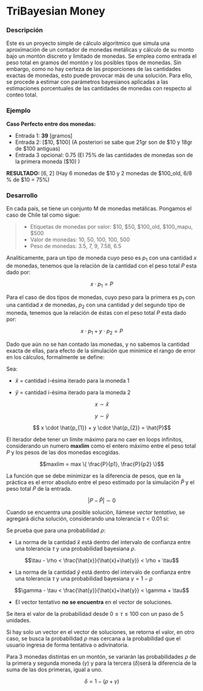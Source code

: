 # TriBayesian Money

### Descripción

Este es un proyecto simple de cálculo algoritmico que simula una aproximación de un contador de monedas metálicas y cálculo de su monto  bajo un montón discreto y limitado de monedas. Se emplea como entrada el peso total en gramos del montón y los posibles tipos de monedas. Sin embargo, como no hay certeza de las proporciones de las cantidades exactas de monedas, esto puede provocar más de una solución. Para ello, se procede a estimar con parámetros bayesianos aplicadas a las estimaciones porcentuales de las cantidades de monedas con respecto al conteo total.


### Ejemplo

**Caso Perfecto entre dos monedas:**

- Entrada 1: **39** [gramos] 
- Entrada 2: [$10, $100] (A posteriori se sabe que 21gr son de $10 y 18gr de $100 antiguas)
- Entrada 3 opcional: 0.75 (El 75% de las cantidades de monedas son de la primera moneda ($10) )

**RESULTADO:** [6, 2] (Hay 6 monedas de $10 y 2 monedas de $100_old, 6/8 % de $10 = 75%)

### Desarrollo

En cada país, se tiene un conjunto M de monedas metálicas. Pongamos el caso de Chile tal como sigue:

> - Etiquetas de monedas por valor: $10, $50, $100_old, $100_mapu, $500
> - Valor de monedas: 10, 50, 100, 100, 500
> - Peso de monedas: 3.5, 7, 9, 7.58, 6.5

Analíticamente, para un tipo de moneda cuyo peso es $p_{1}$ con una cantidad $x$ de monedas, tenemos que la relación de la cantidad con el peso total $P$ esta dado por:

$$ x \cdot p_{1} = P$$

Para el caso de dos tipos de monedas, cuyo peso para la primera es $p_{1}$ con una cantidad $x$ de monedas, $p_{2}$ con una cantidad $y$ del segundo tipo de moneda,   tenemos que la relación de éstas con el peso total $P$ esta dado por: 

$$ x \cdot p_{1} + y \cdot p_{2} = P$$

Dado que aún no se han contado las monedas, y no sabemos la cantidad exacta de ellas, para efecto de la simulación que minimice el rango de error en los cálculos, formalmente se define: 

Sea:

- $\hat{x}$ = cantidad i-ésima iterado para la moneda 1

- $\hat{y}$ = cantidad i-ésima iterado para la moneda 2


$$x \sim \hat{x}$$

$$y \sim \hat{y}$$

$$ x \cdot \hat{p_{1}} + y \cdot \hat{p_{2}} = \hat{P}$$


El iterador debe tener un límite máximo para no caer en loops infinitos, considerando un numero **maxlim** como el entero máximo entre el peso total $P$ y los pesos de las dos monedas escogidas.

$$maxlim = max \{ \frac{P}{p1}, \frac{P}{p2} \}$$

La función que se debe minimizar es la diferencia de pesos, que en la práctica es el error absoluto entre el peso estimado por la simulación $\hat{P}$ y el peso total $P$ de la entrada. 

$$|P - \hat{P}| \sim 0$$

Cuando se encuentra una posible solución, llámese *vector tentativo*, se agregará dicha solución, considerando una tolerancia $\tau < 0.01$ si:

Se prueba que para una probabilidad $\rho$:
- La norma de la cantidad $\hat{x}$ 
está dentro del intervalo de confianza entre una tolerancia $\tau$ 
y una probabilidad bayesiana $\rho$.

$$\tau - \rho < \frac{\hat{x}}{\hat{x}+\hat{y}} < \rho + \tau$$

- La norma de la cantidad $\hat{y}$ 
está dentro del intervalo de confianza entre una tolerancia $\tau$ y una probabilidad bayesiana $\gamma = 1 - \rho$

$$\gamma - \tau < \frac{\hat{y}}{\hat{x}+\hat{y}} < \gamma + \tau$$

- El vector tentativo **no se encuentra** en el vector de soluciones.


Se itera el valor de la probabilidad desde $0 \leq \tau \leq 100$ con un paso de 5 unidades.

Si hay solo un vector en el vector de soluciones, se retorna el valor, en otro caso, se busca la probabilidad $\rho$ mas cercana a la probabilidad que el usuario ingresa de forma tentativa o adivinatoria.

Para 3 monedas distintas en un montón, se variarán las probabilidades $\rho$ de la primera y segunda moneda ($\gamma$) y para la tercera ($\delta$)será la diferencia de la suma de las dos primeras, igual a uno.

$$\delta = 1 - (\rho + \gamma)$$

